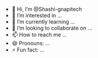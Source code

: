 - 👋 Hi, I’m @Shashi-gnapitech
- 👀 I’m interested in ...
- 🌱 I’m currently learning ...
- 💞️ I’m looking to collaborate on ...
- 📫 How to reach me ...
- 😄 Pronouns: ...
- ⚡ Fun fact: ...

<!---
Shashi-gnapitech/Shashi-gnapitech is a ✨ special ✨ repository because its `README.md` (this file) appears on your GitHub profile.
You can click the Preview link to take a look at your changes.
--->
